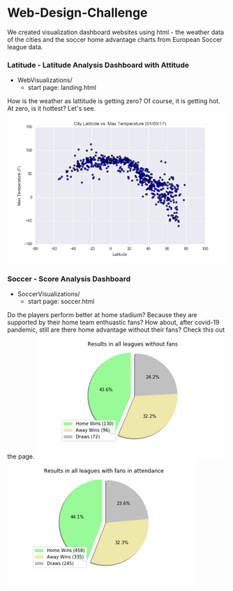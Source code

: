 # Web-Design-Challenge

We created visualization dashboard websites using html - the weather data of the cities and the soccer home advantage charts from European Soccer league data.

### Latitude - Latitude Analysis Dashboard with Attitude

* WebVisualizations/
    - start page: landing.html

How is the weather as lattitude is getting zero? Of course, it is getting hot. At zero, is it hottest? Let's see.
![img](WebVisualizations/assets/images/Fig1.png)

### Soccer - Score Analysis Dashboard

* SoccerVisualizations/
    - start page: soccer.html

Do the players perform better at home stadium? Because they are supported by their home team enthuastic fans? How about, after covid-19 pandemic, still are there home advantage without their fans? Check this out the page.
![img](SoccerVisualizations/assets/images/Fig3.png)![img](SoccerVisualizations/assets/images/Fig4.png)

